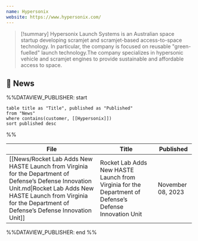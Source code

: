 ```yaml
---
name: Hypersonix
website: https://www.hypersonix.com/
---
```


>[!summary]
>Hypersonix Launch Systems is an Australian space startup developing scramjet and scramjet-based access-to-space technology. In particular, the company is focused on reusable "green-fuelled" launch technology.The company specializes in hypersonic vehicle and scramjet engines to provide sustainable and affordable access to space.

## 📰 News
%%DATAVIEW_PUBLISHER: start
```
table title as "Title", published as "Published"
from "News"
where contains(customer, [[Hypersonix]])
sort published desc
```
%%

| File                                                                                                                                                                                                                       | Title                                                                                                   | Published         |
| -------------------------------------------------------------------------------------------------------------------------------------------------------------------------------------------------------------------------- | ------------------------------------------------------------------------------------------------------- | ----------------- |
| [[News/Rocket Lab Adds New HASTE Launch from Virginia for the Department of Defense’s Defense Innovation Unit.md\|Rocket Lab Adds New HASTE Launch from Virginia for the Department of Defense’s Defense Innovation Unit]] | Rocket Lab Adds New HASTE Launch from Virginia for the Department of Defense’s Defense Innovation Unit  | November 08, 2023 |

%%DATAVIEW_PUBLISHER: end %%